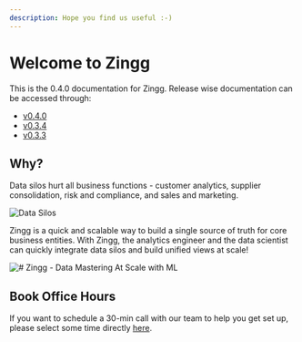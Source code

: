 ```yaml
---
description: Hope you find us useful :-)
---
```


# Welcome to Zingg

This is the 0.4.0 documentation for Zingg. Release wise documentation can be accessed through:

* [v0.4.0](https://app.gitbook.com/o/kn0G4kXLdlfPagjso48S/s/a7sgpR3odgfck5L8KMcN/)
* [v0.3.4](https://docs.zingg.ai/zingg0.3.4/)
* [v0.3.3](https://docs.zingg.ai/zingg0.3.3/)

## Why?

Data silos hurt all business functions - customer analytics, supplier consolidation, risk and compliance, and sales and marketing.

![Data Silos](../assets/dataSilos.png)

Zingg is a quick and scalable way to build a single source of truth for core business entities. With Zingg, the analytics engineer and the data scientist can quickly integrate data silos and build unified views at scale!

![# Zingg - Data Mastering At Scale with ML](../assets/dataMastering.png)

## Book Office Hours

If you want to schedule a 30-min call with our team to help you get set up, please select some time directly [here](https://calendly.com/sonalgoyal/30min).
